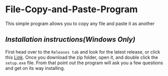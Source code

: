 # File-Copy-and-Paste-Program
This simple program allows you to copy any file and paste it as another 

## _Installation instructions(Windows Only)_ 

First head over to the `Releases tab` and look for the latest release, or click this [Link](https://github.com/VolcanicMG/File-Copy-and-Paste-Program/releases). Once you download the zip folder, open it, and double click the `setup.exe` file. From that point out the program will ask you a few questions and get on its way installing.
